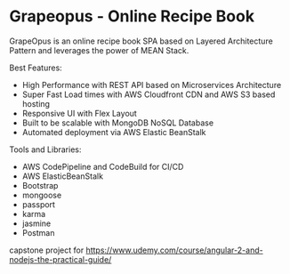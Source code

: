 # Grapeopus - Online Recipe Book
GrapeOpus is an online recipe book SPA based on Layered Architecture Pattern and leverages the power
of MEAN Stack.

Best Features:
- High Performance with REST API based on Microservices Architecture
- Super Fast Load times with AWS Cloudfront CDN and AWS S3 based hosting
- Responsive UI with Flex Layout
- Built to be scalable with MongoDB NoSQL Database
- Automated deployment via AWS Elastic BeanStalk

Tools and Libraries:
- AWS CodePipeline and CodeBuild for CI/CD
- AWS ElasticBeanStalk
- Bootstrap
- mongoose
- passport
- karma
- jasmine
- Postman

capstone project for https://www.udemy.com/course/angular-2-and-nodejs-the-practical-guide/
